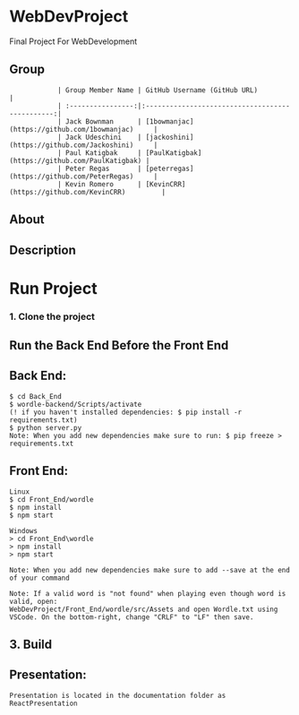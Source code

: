 # WebDevProject

Final Project For WebDevelopment

## Group

    			| Group Member Name | GitHub Username (GitHub URL)		      |
    			| :----------------:|:-----------------------------------------------:|
    			| Jack Bownman 	    | [1bowmanjac](https://github.com/1bowmanjac)     |
    			| Jack Udeschini    | [jackoshini](https://github.com/Jackoshini)     |
    			| Paul Katigbak     | [PaulKatigbak](https://github.com/PaulKatigbak) |
    			| Peter Regas 	    | [peterregas](https://github.com/PeterRegas)     |
    			| Kevin Romero 	    | [KevinCRR](https://github.com/KevinCRR) 	      |

## About

## Description

# Run Project

### 1. Clone the project

## Run the Back End Before the Front End

## Back End:

    $ cd Back_End
    $ wordle-backend/Scripts/activate
    (! if you haven't installed dependencies: $ pip install -r requirements.txt)
    $ python server.py
    Note: When you add new dependencies make sure to run: $ pip freeze > requirements.txt

## Front End:

    Linux
    $ cd Front_End/wordle
    $ npm install
    $ npm start

    Windows
    > cd Front_End\wordle
    > npm install
    > npm start

    Note: When you add new dependencies make sure to add --save at the end of your command

    Note: If a valid word is "not found" when playing even though word is valid, open: 
    WebDevProject/Front_End/wordle/src/Assets and open Wordle.txt using VSCode. On the bottom-right, change "CRLF" to "LF" then save.
    


## 3. Build

## Presentation:
	
	Presentation is located in the documentation folder as ReactPresentation
